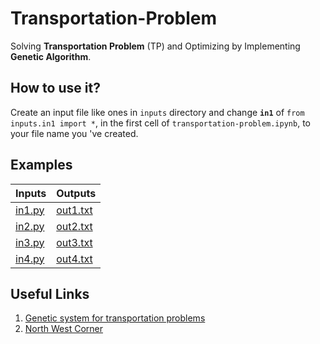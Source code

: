 # Transportation-Problem

Solving **Transportation Problem** (TP) and Optimizing by Implementing **Genetic Algorithm**.

## How to use it?

Create an input file like ones in `inputs` directory and change **`in1`** of `from inputs.in1 import *`, in the first cell of `transportation-problem.ipynb`, to your file name you 've created.

## Examples

| Inputs | Outputs |
| - | - |
| [in1.py](inputs/in1.py) | [out1.txt](outputs/out1.txt) |
| [in2.py](inputs/in2.py) | [out2.txt](outputs/out2.txt) |
| [in3.py](inputs/in3.py) | [out3.txt](outputs/out3.txt) |
| [in4.py](inputs/in4.py) | [out4.txt](outputs/out4.txt) |

## Useful Links

1. [Genetic system for transportation problems](https://scholarworks.umt.edu/cgi/viewcontent.cgi?article=6577&context=etd)
2. [North West Corner](https://geekrodion.com/blog/operations/corner)
